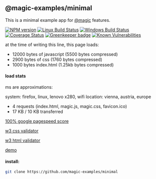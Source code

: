 ## @magic-examples/minimal

This is a minimal example app for [@magic](https://github.com/magic) features.

[![NPM version][npm-image]][npm-url]
[![Linux Build Status][travis-image]][travis-url]
[![Windows Build Status][appveyor-image]][appveyor-url]
[![Coverage Status][coveralls-image]][coveralls-url]
[![Greenkeeper badge][greenkeeper-image]][greenkeeper-url]
[![Known Vulnerabilities][snyk-image]][snyk-url]

at the time of writing this line, this page loads:
* 12000 bytes of javascript (5500 bytes compressed)
* 2900 bytes of css (1760 bytes compressed)
* 1000 bytes index.html (1.25kb bytes compressed)

#### load stats
ms are approximations:

system: firefox, linux, lenovo x280, wifi
location: vienna, austria, europe

* 4 requests (index.html, magic.js, magic.css, favicon.ico)
* 17 KB / 10 KB transferred

[100% google pagespeed score](https://developers.google.com/speed/pagespeed/insights/?url=https%3A%2F%2Fmagic-examples.github.io%2Fminimal)

[w3 css validator](https://jigsaw.w3.org/css-validator/validator?uri=https%3A%2F%2Fmagic-examples.github.io%2Fminimal%2Fmagic.css)

[w3 html validator](https://validator.w3.org/nu/?doc=https%3A%2F%2Fmagic-examples.github.io%2Fminimal%2F)

[demo](https://magic-examples.github.io/minimal)

#### install:
```bash
git clone https://github.com/magic-examples/minimal
```

[npm-image]: https://img.shields.io/npm/v/@magic/example-minimal.svg
[npm-url]: https://www.npmjs.com/package/@magic/example-minimal
[travis-image]: https://api.travis-ci.org/magic/example-minimal.svg?branch=master
[travis-url]: https://travis-ci.org/magic/example-minimal
[appveyor-image]: https://img.shields.io/appveyor/ci/magic/example-minimal/master.svg
[appveyor-url]: https://ci.appveyor.com/project/magic/example-minimal/branch/master
[coveralls-image]: https://coveralls.io/repos/github/magic/example-minimal/badge.svg
[coveralls-url]: https://coveralls.io/github/magic/example-minimal
[greenkeeper-image]: https://badges.greenkeeper.io/magic/example-minimal.svg
[greenkeeper-url]: https://badges.greenkeeper.io/magic/example-minimal.svg
[snyk-image]: https://snyk.io/test/github/magic/example-minimal/badge.svg
[snyk-url]: https://snyk.io/test/github/magic/example-minimal
